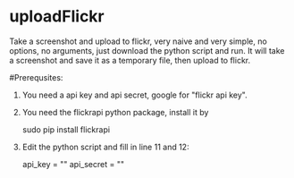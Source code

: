 uploadFlickr
============

Take a screenshot and upload to flickr, very naive
and very simple, no options, no arguments, just download
the python script and run. It will take a screenshot
and save it as a temporary file, then upload to flickr.

#Prerequsites:
1. You need a api key and api secret, google for "flickr api key".
2. You need the flickrapi python package, install it by

	sudo pip install flickrapi

3. Edit the python script and fill in line 11 and 12:

	api_key = ""
	api_secret = ""

